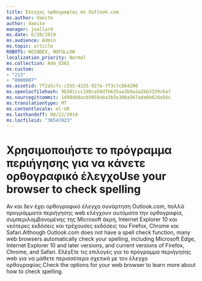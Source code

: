 ```yaml
---
title: Έλεγχος ορθογραφίας σε Outlook.com
ms.author: daeite
author: daeite
manager: joallard
ms.date: 6/20/2019
ms.audience: Admin
ms.topic: article
ROBOTS: NOINDEX, NOFOLLOW
localization_priority: Normal
ms.collection: Adm_O365
ms.custom:
- "213"
- "8000007"
ms.assetid: 7f2a5cfc-c555-4325-927e-7f3c7c884200
ms.openlocfilehash: 9b581ccc1d0ca50dfb635aa3b9a2a2bb3339c6a7
ms.sourcegitcommit: 1d98db8acb9959aba3b5e308a567ade6b62da56c
ms.translationtype: MT
ms.contentlocale: el-GR
ms.lasthandoff: 08/22/2019
ms.locfileid: "36547023"
---
```

# <a name="use-your-browser-to-check-spelling"></a><span data-ttu-id="854d0-102">Χρησιμοποιήστε το πρόγραμμα περιήγησης για να κάνετε ορθογραφικό έλεγχο</span><span class="sxs-lookup"><span data-stu-id="854d0-102">Use your browser to check spelling</span></span>

<span data-ttu-id="854d0-103">Αν και δεν έχει ορθογραφικό έλεγχο συνάρτηση Outlook.com, πολλά προγράμματα περιήγησης web ελέγχουν αυτόματα την ορθογραφία, συμπεριλαμβανομένης της Microsoft άκρη, Internet Explorer 10 και νεότερες εκδόσεις και τρέχουσες εκδόσεις του Firefox, Chrome και Safari.</span><span class="sxs-lookup"><span data-stu-id="854d0-103">Although Outlook.com does not have a spell check function, many web browsers automatically check your spelling, including Microsoft Edge, Internet Explorer 10 and later versions, and current versions of Firefox, Chrome, and Safari.</span></span> <span data-ttu-id="854d0-104">Ελέγξτε τις επιλογές για το πρόγραμμα περιήγησης web για να μάθετε περισσότερα σχετικά με τον έλεγχο ορθογραφίας.</span><span class="sxs-lookup"><span data-stu-id="854d0-104">Check the options for your web browser to learn more about how to check spelling.</span></span>